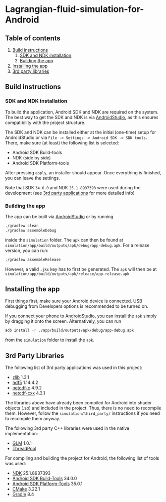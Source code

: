 # Lagrangian-fluid-simulation-for-Android

## Table of contents
1. [Build instructions](#build-instructions)
    1. [SDK and NDK installation](#sdk-and-ndk-installation)
    2. [Building the app](#building-the-app)
2. [Installing the app](#installing-the-app)
3. [3rd party libraries](#3rd-party-libraries)



## Build instructions
### SDK and NDK installation
To build the application, Android SDK and NDK are required on the system. The best way to get the SDK and NDK is via [AndroidStudio](https://developer.android.com/studio), as this ensures compatibility with the project structure.

The SDK and NDK can be installed either at the initial (one-time) setup for AndroidStudio or via `File -> Settings -> Android SDK -> SDK tools`. There, make sure (at least) the following list is selected:
- Android SDK Build-tools
- NDK (side by side)
- Android SDK Platform-tools

After pressing `apply`, an installer should appear. Once everything is finished, you can leave the settings.

Note that SDK `34.0.0` and NDK `25.1.8937393` were used during the development (see [3rd party applications](#3rd-party-applications) for more detailed info)

### Building the app
The app can be built via [AndroidStudio](https://developer.android.com/studio) or by running
```bash
./gradlew clean
./gradlew assembleDebug
```
inside the `simulation` folder. The `apk` can then be found at `simulation/app/build/outputs/apk/debug/app-debug.apk`. For a release version, you can run:
```bash
./gradlew assembleRelease
```
However, a valid `.jks` key has to first be generated. The `apk` will then be at `simulation/app/build/outputs/apk/release/app-release.apk`

## Installing the app
First things first, make sure your Android device is connected. USB debugging from Developers options is recommended to be turned on.

If you connect your phone to [AndroidStudio](https://developer.android.com/studio), you can install the `apk` simply by dragging it onto the screen. Alternatively, you can run 
```bash
adb install -r ./app/build/outputs/apk/debug/app-debug.apk
```
from the `simulation` folder to install the `apk`.


## 3rd Party Libraries
The following list of 3rd party applications was used in this project:
- [zlib](https://github.com/madler/zlib) 1.3.1
- [hdf5](https://github.com/HDFGroup/hdf5) 1.14.4.2
- [netcdf-c](https://github.com/Unidata/netcdf-c) 4.9.2
- [netcdf-cxx](https://github.com/Unidata/netcdf-cxx4) 4.3.1

The libraries above have already been compiled for Android into shader objects (.so) and included in the project. Thus, there is no need to recompile them. However, follow the `simulation/third_party/` instructions if you need to recompile them anyway.

 The following 3rd party C++ libraries were used in the native implementation:
- [GLM](https://github.com/g-truc/glm) 1.0.1
- [ThreadPool](https://github.com/progschj/ThreadPool) 

For compiling and building the project for Android, the following list of tools was used:
- [NDK](https://developer.android.com/ndk) 25.1.8937393
- [Android SDK Build-Tools](https://developer.android.com/tools/releases/build-tools) 34.0.0
- [Android SDK Platform-Tools](https://developer.android.com/tools/releases/platform-tools) 35.0.1
- [CMake](https://cmake.org/) 3.22.1
- [Gradle](https://gradle.org/) 8.4